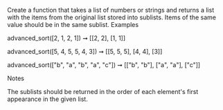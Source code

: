 Create a function that takes a list of numbers or strings and returns a list with the items from the original list stored into sublists. Items of the same value should be in the same sublist.
Examples

advanced_sort([2, 1, 2, 1]) ➞ [[2, 2], [1, 1]]

advanced_sort([5, 4, 5, 5, 4, 3]) ➞ [[5, 5, 5], [4, 4], [3]]

advanced_sort(["b", "a", "b", "a", "c"]) ➞ [["b", "b"], ["a", "a"], ["c"]]

Notes

The sublists should be returned in the order of each element's first appearance in the given list.